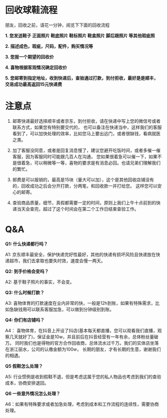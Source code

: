  # 回收球鞋流程

朋友，回收之前，请花一分钟，阅览下下面的回收流程

**1. 您发送鞋子 正面照片 鞋底照片 鞋标照片 鞋盒照片 脚后跟照片 等其他瑕疵照**

**2. 描述成色，瑕疵，尺码，配件，购买情况等**

**3. 您报一个期望的回收价**

**4. 喜物根据客观情况确定回收价**

**5. 您邮寄到指定地址，收到快递后，查验通过打款，到付拒收，最好是是顺丰，交易成功最高返回15元快递费**

# 注意点

1. 邮寄快递最好选择顺丰或者京东，到付拒收，请在快递中写上您的微信号或者联系方式，如果您有特别要交代的，
也可以备注在快递当中，这样我们的客服看到了，可以加快处理的效率，比如您马上要出远门，或者很缺钱，看病就医之类。

2. 加了客服没同意，或者是回复消息慢了，建议您避开吃饭时间，或者多催一催客服，因为客服同时可能跟几百人在沟通，
您如果很着急可以催一下，如果不是很着急，可以稍微等一等，喜物的要求是有消息必回。也请兄弟们理解我们的繁忙。 

3. 邮费是可以报销的，最高是15块（量大可以加），这个是其他回收店铺没有的，回收成功之后会分开打款，分两笔，和回收款一并打给您。
这样您可以安心的邮寄。

4. 查验商品质量，细节，真假都需要一定的时间，原则上我们上午十点前到的快递当天会查完，超过了这个时间会在第二个工作日结束查验工作。



# Q&A

**Q1: 什么快递都行吗？**

A1: 京东顺丰最安全，保护快递完好性最好，其他的快递有损坏风险且快递放在快递超市，我们去拿取也要失时效，速度会慢一两天。

**Q2: 到手价格会变吗？**

A2: 基于鞋子照片的事实，不会变。

**Q3: 什么时候打款？**

A3: 喜物体育的打款速度在业内非常的快，一般是12h到账，如果有特殊需求，比如急缺钱用可以联系客服加急，可以做到分钟级别到账。

**Q4: 你们有店铺吗？**

A4： 喜物体育，在抖音上开设了抖店(基本每天都直播，您可以观看我们直播，观察几天就好了)，保证金是10w，并且前后在抖音经营有一年有余，总体粉丝量破万。
同时我们也是得物的官方合作回收商，总体流水过千万。我们的实体店坐落在浙江丽水，公司的认缴金额为100w，
长期的朋友，才有长期的生意，谢谢我们的相遇。

**Q5 假鞋怎么处理？**

A5: 行业惯例是收到假鞋不退，但是考虑这属于您的私人物品也考虑到我们的查验成本，协商安排退回。

**Q6 一些意外情况怎么处理？**

A6：如果有特殊要求或者加急处理，考虑到成本和工作流程的连续性，需要协商处理。







